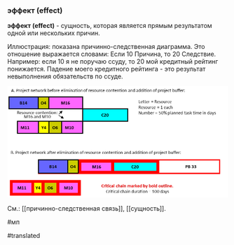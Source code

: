 ### эффект (effect)

**эффект (effect)** - сущность, которая является прямым результатом одной или нескольких причин.

Иллюстрация: показана причинно-следственная диаграмма. Это отношение выражается словами: Если 10 Причина, то 20 Следствие. Например: если 10 я не поручаю ссуду, то 20 мой кредитный рейтинг понижается. Падение моего кредитного рейтинга - это результат невыполнения обязательств по ссуде.

![](images/image32.png)

См.: [[причинно-следственная связь]], [[сущность]].

#мп

#translated

